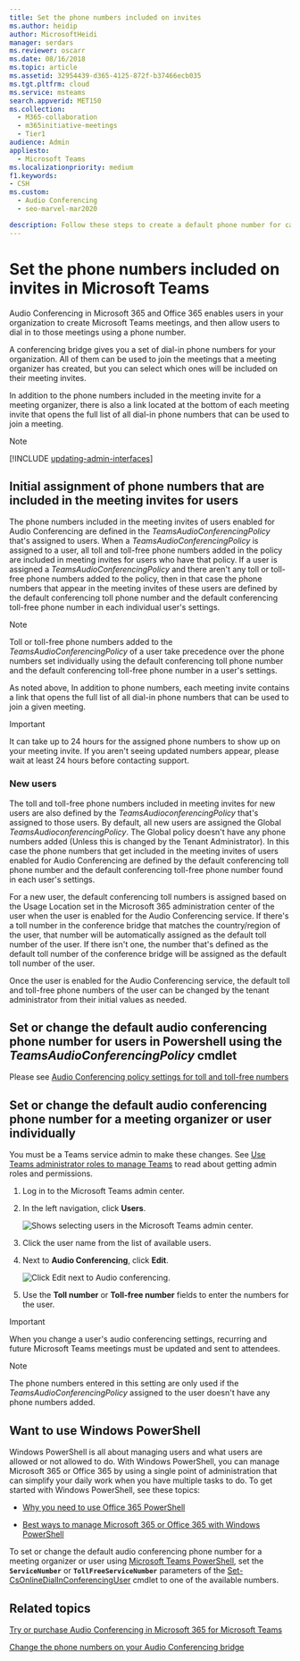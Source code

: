```yaml
---
title: Set the phone numbers included on invites
ms.author: heidip
author: MicrosoftHeidi
manager: serdars
ms.reviewer: oscarr
ms.date: 08/16/2018
ms.topic: article
ms.assetid: 32954439-d365-4125-872f-b37466ecb035
ms.tgt.pltfrm: cloud
ms.service: msteams
search.appverid: MET150
ms.collection: 
  - M365-collaboration
  - m365initiative-meetings
  - Tier1
audience: Admin
appliesto: 
  - Microsoft Teams
ms.localizationpriority: medium
f1.keywords:
- CSH
ms.custom: 
  - Audio Conferencing
  - seo-marvel-mar2020

description: Follow these steps to create a default phone number for callers to join a Microsoft Teams meeting.
---
```


# Set the phone numbers included on invites in Microsoft Teams

Audio Conferencing in Microsoft 365 and Office 365 enables users in your organization to create Microsoft Teams meetings, and then allow users to dial in to those meetings using a phone number.

A conferencing bridge gives you a set of dial-in phone numbers for your organization. All of them can be used to join the meetings that a meeting organizer has created, but you can select which ones will be included on their meeting invites.

In addition to the phone numbers included in the meeting invite for a meeting organizer, there is also a link located at the bottom of each meeting invite that opens the full list of all dial-in phone numbers that can be used to join a meeting.

> [!NOTE]
> [!INCLUDE [updating-admin-interfaces](includes/updating-admin-interfaces.md)]

## Initial assignment of phone numbers that are included in the meeting invites for users

The phone numbers included in the meeting invites of users enabled for Audio Conferencing are defined in the *TeamsAudioConferencingPolicy* that's assigned to users. When a *TeamsAudioConferencingPolicy* is assigned to a user, all toll and toll-free phone numbers added in the policy are included in meeting invites for users who have that policy. If a user is assigned a *TeamsAudioConferencingPolicy* and there aren't any toll or toll-free phone numbers added to the policy, then in that case the phone numbers that appear in the meeting invites of these users are defined by the default conferencing toll phone number and the default conferencing toll-free phone number in each individual user's settings.

> [!NOTE]
> Toll or toll-free phone numbers added to the *TeamsAudioConferencingPolicy* of a user take precedence over the phone numbers set individually using the default conferencing toll phone number and the default conferencing toll-free phone number in a user's settings.

As noted above, In addition to phone numbers, each meeting invite contains a link that opens the full list of all dial-in phone numbers that can be used to join a given meeting.

> [!IMPORTANT]
> It can take up to 24 hours for the assigned phone numbers to show up on your meeting invite. If you aren't seeing updated numbers appear, please wait at least 24 hours before contacting support.

### New users

The toll and toll-free phone numbers included in meeting invites for new users are also defined by the *TeamsAudioconferencingPolicy* that's assigned to those users. By default, all new users are assigned the Global *TeamsAudioconferencingPolicy*. The Global policy doesn't have any phone numbers added (Unless this is changed by the Tenant Administrator). In this case the phone numbers that get included in the meeting invites of users enabled for Audio Conferencing are defined by the default conferencing toll phone number and the default conferencing toll-free phone number found in each user's settings.

For a new user, the default conferencing toll numbers is assigned based on the Usage Location set in the Microsoft 365 administration center of the user when the user is enabled for the Audio Conferencing service. If there's a toll number in the conference bridge that matches the country/region of the user, that number will be automatically assigned as the default toll number of the user. If there isn't one, the number that's defined as the default toll number of the conference bridge will be assigned as the default toll number of the user.  

Once the user is enabled for the Audio Conferencing service, the default toll and toll-free phone numbers of the user can be changed by the tenant administrator from their initial values as needed.

## Set or change the default audio conferencing phone number for users in Powershell using the *TeamsAudioConferencingPolicy* cmdlet

Please see [Audio Conferencing policy settings for toll and toll-free numbers](audio-conferencing-toll-free-numbers-policy.md)

## Set or change the default audio conferencing phone number for a meeting organizer or user individually

You must be a Teams service admin to make these changes. See [Use Teams administrator roles to manage Teams](./using-admin-roles.md) to read about getting admin roles and permissions.

1. Log in to the Microsoft Teams admin center.

2. In the left navigation, click **Users**.

    ![Shows selecting users in the Microsoft Teams admin center.](media/Admin-users.png)

3. Click the user name from the list of available users.

4. Next to **Audio Conferencing**, click **Edit**.

    ![Click Edit next to Audio conferencing.](media/teams-set-phone-numbers-on-invites-image3.png)

5. Use the **Toll number** or **Toll-free number** fields to enter the numbers for the user.

> [!IMPORTANT]
> When you change a user's audio conferencing settings, recurring and future Microsoft Teams meetings must be updated and sent to attendees.

> [!NOTE]
> The phone numbers entered in this setting are only used if the *TeamsAudioConferencingPolicy* assigned to the user doesn't have any phone numbers added.

## Want to use Windows PowerShell

Windows PowerShell is all about managing users and what users are allowed or not allowed to do. With Windows PowerShell, you can manage Microsoft 365 or Office 365 by using a single point of administration that can simplify your daily work when you have multiple tasks to do. To get started with Windows PowerShell, see these topics:

- [Why you need to use Office 365 PowerShell](/microsoft-365/enterprise/why-you-need-to-use-microsoft-365-powershell)

- [Best ways to manage Microsoft 365 or Office 365 with Windows PowerShell](/previous-versions//dn568025(v=technet.10))

To set or change the default audio conferencing phone number for a meeting organizer or user using [Microsoft Teams PowerShell](/powershell/module/teams/?view=teams-ps), set the **`ServiceNumber`** or **`TollFreeServiceNumber`** parameters of the [Set-CsOnlineDialInConferencingUser](/powershell/module/skype/set-CsOnlineDialInConferencingUser?view=skype-ps) cmdlet to one of the available numbers.

## Related topics

[Try or purchase Audio Conferencing in Microsoft 365 for Microsoft Teams](try-or-purchase-audio-conferencing-in-office-365-for-teams.md)

[Change the phone numbers on your Audio Conferencing bridge](change-the-phone-numbers-on-your-audio-conferencing-bridge.md)
